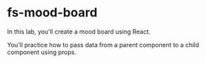 # fs-mood-board

In this lab, you'll create a mood board using React.

You'll practice how to pass data from a parent component to a child component using props.